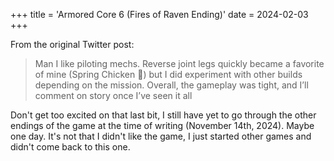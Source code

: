 +++
title = 'Armored Core 6 (Fires of Raven Ending)'
date = 2024-02-03
+++

<!--more-->

From the original Twitter post:

> Man I like piloting mechs. Reverse joint legs quickly became a favorite of mine (Spring Chicken 🫶) but I did experiment with other builds depending on the mission. Overall, the gameplay was tight, and I’ll comment on story once I’ve seen it all

Don't get too excited on that last bit, I still have yet to go through the other endings of the game at the time of writing (November 14th, 2024). Maybe one day. It's not that I didn't like the game, I just started other games and didn't come back to this one.